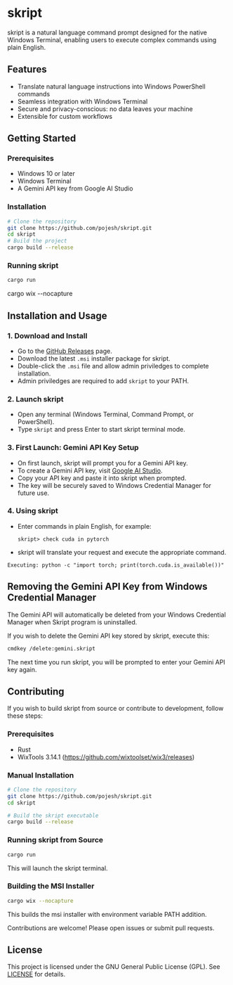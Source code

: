 # skript

skript is a natural language command prompt designed for the native Windows Terminal, enabling users to execute complex commands using plain English.

## Features
- Translate natural language instructions into Windows PowerShell commands
- Seamless integration with Windows Terminal
- Secure and privacy-conscious: no data leaves your machine
- Extensible for custom workflows

## Getting Started

### Prerequisites
- Windows 10 or later
- Windows Terminal
- A Gemini API key from Google AI Studio

### Installation
```sh
# Clone the repository
git clone https://github.com/pojesh/skript.git
cd skript
# Build the project
cargo build --release
```

### Running skript
```sh
cargo run 
```
cargo wix --nocapture

## Installation and Usage

### 1. Download and Install
- Go to the [GitHub Releases](https://github.com/pojesh/skript/releases) page.
- Download the latest `.msi` installer package for skript.
- Double-click the `.msi` file and allow admin priviledges to complete installation.
- Admin priviledges are required to add ```skript``` to your PATH.

### 2. Launch skript
- Open any terminal (Windows Terminal, Command Prompt, or PowerShell).
- Type `skript` and press Enter to start skript terminal mode.

### 3. First Launch: Gemini API Key Setup
- On first launch, skript will prompt you for a Gemini API key.
- To create a Gemini API key, visit [Google AI Studio](https://aistudio.google.com/apikey).
- Copy your API key and paste it into skript when prompted.
- The key will be securely saved to Windows Credential Manager for future use.

### 4. Using skript
- Enter commands in plain English, for example:
  ```
  skript> check cuda in pytorch
  ```
- skript will translate your request and execute the appropriate command.

```
Executing: python -c "import torch; print(torch.cuda.is_available())"
```

## Removing the Gemini API Key from Windows Credential Manager
The Gemini API will automatically be deleted from your Windows Credential Manager when Skript program is uninstalled.

If you wish to delete the Gemini API key stored by skript, execute this:

```bash
cmdkey /delete:gemini.skript
```

The next time you run skript, you will be prompted to enter your Gemini API key again.

## Contributing

If you wish to build skript from source or contribute to development, follow these steps:

### Prerequisites
- Rust
- WixTools 3.14.1 (https://github.com/wixtoolset/wix3/releases)

### Manual Installation
```bash
# Clone the repository
git clone https://github.com/pojesh/skript.git
cd skript

# Build the skript executable
cargo build --release
```

### Running skript from Source
```bash
cargo run
```
This will launch the skript terminal. 

### Building the MSI Installer
```bash
cargo wix --nocapture
```
This builds the msi installer with environment variable PATH addition.


Contributions are welcome! Please open issues or submit pull requests.

## License
This project is licensed under the GNU General Public License (GPL). See [LICENSE](LICENSE) for details.
